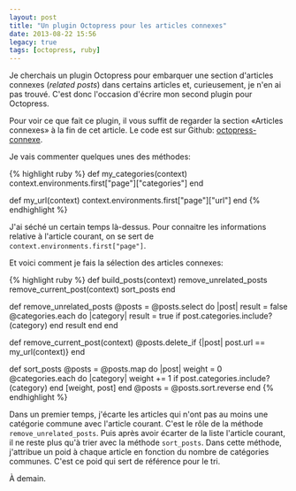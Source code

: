 ```yaml
---
layout: post
title: "Un plugin Octopress pour les articles connexes"
date: 2013-08-22 15:56
legacy: true
tags: [octopress, ruby]
---
```




Je cherchais un plugin Octopress pour embarquer une section d'articles
connexes (*related posts*) dans certains articles et, curieusement, je
n'en ai pas trouvé. C'est donc l'occasion d'écrire mon second plugin pour
Octopress.

<!-- more -->

Pour voir ce que fait ce plugin, il vous suffit de regarder la section
«Articles connexes» à la fin de cet article. Le code est sur Github:
[octopress-connexe](https://github.com/lkdjiin/octopress-connexe).

Je vais commenter quelques unes des méthodes:

{% highlight ruby %}
def my_categories(context)
  context.environments.first["page"]["categories"]
end

def my_url(context)
  context.environments.first["page"]["url"]
end
{% endhighlight %}

J'ai séché un certain temps là-dessus. Pour connaitre les informations
relative à l'article courant, on se sert de
`context.environments.first["page"]`.

Et voici comment je fais la sélection des articles connexes:

{% highlight ruby %}
def build_posts(context)
  remove_unrelated_posts
  remove_current_post(context)
  sort_posts
end

def remove_unrelated_posts
  @posts = @posts.select do |post|
    result = false
    @categories.each do |category|
      result = true if post.categories.include?(category)
    end
    result
  end
end

def remove_current_post(context)
  @posts.delete_if {|post| post.url == my_url(context)}
end

def sort_posts
  @posts = @posts.map do |post|
    weight = 0
    @categories.each do |category|
      weight += 1 if post.categories.include?(category)
    end
    [weight, post]
  end
  @posts = @posts.sort.reverse
end
{% endhighlight %}

Dans un premier temps, j'écarte les articles qui n'ont pas au moins
une catégorie commune avec l'article courant. C'est le rôle de la méthode
`remove_unrelated_posts`. Puis après avoir écarter de la liste l'article
courant, il ne reste plus qu'à trier avec la méthode `sort_posts`. Dans cette
méthode, j'attribue un poid à chaque article en fonction du nombre de
catégories communes. C'est ce poid qui sert de référence pour le tri.





À demain.


